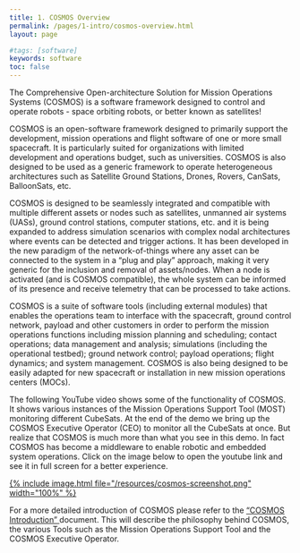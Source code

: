 ```yaml
---
title: 1. COSMOS Overview
permalink: /pages/1-intro/cosmos-overview.html
layout: page

#tags: [software]
keywords: software
toc: false
---
```


The Comprehensive Open-architecture Solution for Mission Operations Systems (COSMOS) is a software framework designed to control and operate robots - space orbiting robots, or better known as satellites!

COSMOS is an open-software framework designed to primarily support the development, mission operations and flight software of one or more small spacecraft. It is particularly suited for organizations with limited development and operations budget, such as universities. COSMOS is also designed to be used as a generic framework to operate heterogeneous architectures such as Satellite Ground Stations, Drones, Rovers, CanSats, BalloonSats, etc.

COSMOS is designed to be seamlessly integrated and compatible with multiple different assets or nodes such as satellites, unmanned air systems (UASs), ground control stations, computer stations, etc. and it is being expanded to address simulation scenarios with complex nodal architectures where events can be detected and trigger actions. It has been developed in the new paradigm of the network-of-things where any asset can be connected to the system in a “plug and play” approach, making it very generic for the inclusion and removal of assets/nodes. When a node is activated (and is COSMOS compatible), the whole system can be informed of its presence and receive telemetry that can be processed to take actions.

COSMOS is a suite of software tools (including external modules) that enables the operations team to interface with the spacecraft, ground control network, payload and other customers in order to perform the mission operations functions including mission planning and scheduling; contact operations; data management and analysis; simulations (including the operational testbed); ground network control; payload operations; flight dynamics; and system management. COSMOS is also being designed to be easily adapted for new spacecraft or installation in new mission operations centers (MOCs).

The following YouTube video shows some of the functionality of COSMOS. It shows various instances of the Mission Operations Support Tool (MOST) monitoring different CubeSats. At the end of the demo we bring up the COSMOS Executive Operator (CEO) to monitor all the CubeSats at once. But realize that COSMOS is much more than what you see in this demo. In fact COSMOS has become a middleware to enable robotic and embedded system operations. Click on the image below to open the youtube link and see it in full screen for a better experience.

<a href="https://www.youtube.com/watch?v=fJb2a5U4gSI" target="_blank"> {% include image.html file="/resources/cosmos-screenshot.png" width="100%" %} </a>

For a more detailed introduction of COSMOS please refer to the <a href="https://docs.google.com/document/d/1L4Zj18qiHuXaGP_LiW1hqxb7xOPx6wK19Tpp3RBvfVk/edit" target="_blank"> “COSMOS Introduction” </a> document. This will describe the philosophy behind COSMOS, the various Tools such as the Mission Operations Support Tool and the COSMOS Executive Operator.
